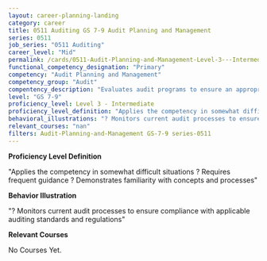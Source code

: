 ```yaml
---
layout: career-planning-landing
category: career
title: 0511 Auditing GS 7-9 Audit Planning and Management
series: 0511
job_series: "0511 Auditing"
career_level: "Mid"
permalink: /cards/0511-Audit-Planning-and-Management-Level-3---Intermediate/
functional_competency_designation: "Primary"
competency: "Audit Planning and Management"
competency_group: "Audit"
compentency_description: "Evaluates audit programs to ensure an appropriate risk-based audit approach, monitors audit progress and reviews working papers and audit reports to ensure audits are properly documented and accomplished in accordance with Generally Accepted Government Auditing Standards (GAGAS) and Generally Accepted Auditing Standards (GAAS)."
level: "GS 7-9"
proficiency_level: Level 3 - Intermediate
proficiency_level_definition: "Applies the competency in somewhat difficult situations ? Requires frequent guidance ? Demonstrates familiarity with concepts and processes"
behavioral_illustrations: "? Monitors current audit processes to ensure compliance with applicable auditing standards and regulations"
relevant_courses: "nan"
filters: Audit-Planning-and-Management GS-7-9 series-0511
---
```


<p><b>Proficiency Level Definition</b></p>
<p>"Applies the competency in somewhat difficult situations ? Requires frequent guidance ? Demonstrates familiarity with concepts and processes"</p>
<p><b>Behavior Illustration</b></p>
<p>"? Monitors current audit processes to ensure compliance with applicable auditing standards and regulations"</p>
<p><b>Relevant Courses</b></p>
<div class="cfo-courses-outer"><div class="cfo-courses-inner">No Courses Yet.</div></div>
